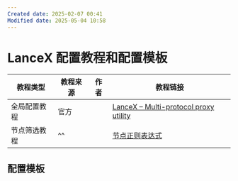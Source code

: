 ```yaml
---
Created date: 2025-02-07 00:41
Modified date: 2025-05-04 10:58
---
```

# LanceX 配置教程和配置模板

| 教程类型   | 教程来源 | 作者  | 教程链接                                                                                                                                          |
| ------ | ---- | --- | --------------------------------------------------------------------------------------------------------------------------------------------- |
| 全局配置教程 | 官方   |     | [LanceX – Multi-protocol proxy utility](https://shadowboat.app/lancexapp/zh/)                                                                 |
| 节点筛选教程 | ^^   |     | [节点正则表达式](https://github.com/LaolunsiG/PCR/blob/main/Agency_Wiki/%E8%8A%82%E7%82%B9%E7%9A%84%E6%AD%A3%E5%88%99%E8%A1%A8%E8%BE%BE%E5%BC%8F.md) |

## 配置模板